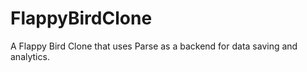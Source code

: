 FlappyBirdClone
===============

A Flappy Bird Clone that uses Parse as a backend for data saving and analytics.
